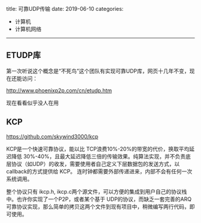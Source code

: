 title: 可靠UDP传输
date: 2019-06-10
categories:
- 计算机
- 计算机网络




---



## ETUDP库

第一次听说这个概念是“不死鸟”这个团队有实现可靠UDP库，网页十几年不变，现在还能访问：

<http://www.phoenixp2p.com/cn/etudp.htm>

现在看看似乎没人在用

## KCP

<https://github.com/skywind3000/kcp>

KCP是一个快速可靠协议，能以比 TCP浪费10%-20%的带宽的代价，换取平均延迟降低 30%-40%，且最大延迟降低三倍的传输效果。纯算法实现，并不负责底层协议（如UDP）的收发，需要使用者自己定义下层数据包的发送方式，以 callback的方式提供给 KCP。 连时钟都需要外部传递进来，内部不会有任何一次系统调用。

整个协议只有 ikcp.h, ikcp.c两个源文件，可以方便的集成到用户自己的协议栈中。也许你实现了一个P2P，或者某个基于 UDP的协议，而缺乏一套完善的ARQ可靠协议实现，那么简单的拷贝这两个文件到现有项目中，稍微编写两行代码，即可使用。